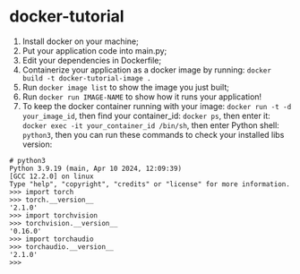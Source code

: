 # docker-tutorial

1. Install docker on your machine;
2. Put your application code into main.py;
3. Edit your dependencies in Dockerfile;
4. Containerize your application as a docker image by running: `docker build -t docker-tutorial-image .`
5. Run `docker image list` to show the image you just built;
6. Run `docker run IMAGE-NAME` to show how it runs your application! 
7. To keep the docker container running with your image: `docker run -t -d your_image_id`, then find your container_id: `docker ps`, then enter it: ` docker exec -it your_container_id /bin/sh`, then enter Python shell: `python3`, then you can run these commands to check your installed libs version:
```
# python3
Python 3.9.19 (main, Apr 10 2024, 12:09:39) 
[GCC 12.2.0] on linux
Type "help", "copyright", "credits" or "license" for more information.
>>> import torch
>>> torch.__version__
'2.1.0'
>>> import torchvision
>>> torchvision.__version__
'0.16.0'
>>> import torchaudio
>>> torchaudio.__version__
'2.1.0'
>>> 

```
